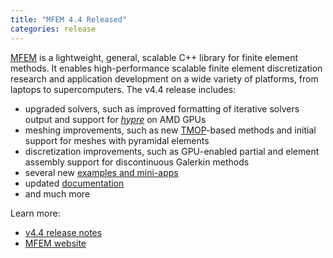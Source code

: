 ```yaml
---
title: "MFEM 4.4 Released"
categories: release
---
```


[MFEM](https://github.com/mfem/mfem) is a lightweight, general, scalable C++ library for finite element methods. It enables high-performance scalable finite element discretization research and application development on a wide variety of platforms, from laptops to supercomputers. The v4.4 release includes:

- upgraded solvers, such as improved formatting of iterative solvers output and support for [*hypre*](https://computing.llnl.gov/projects/hypre-scalable-linear-solvers-multigrid-methods) on AMD GPUs
- meshing improvements, such as new [TMOP](https://arxiv.org/abs/1807.09807)-based methods and initial support for meshes with pyramidal elements
- discretization improvements, such as GPU-enabled partial and element assembly support for discontinuous Galerkin methods
- several new [examples and mini-apps](https://mfem.org/examples/)
- updated [documentation](https://docs.mfem.org/)
- and much more

Learn more:
- [v4.4 release notes](https://github.com/mfem/mfem/blob/v4.4/CHANGELOG)
- [MFEM website](https://mfem.org)
